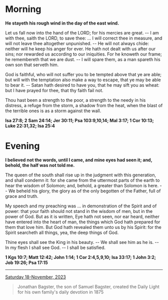 # Morning

**He stayeth his rough wind in the day of the east wind.**
 
Let us fall now into the hand of the LORD; for his mercies are great. -- I am with thee, saith the LORD, to save thee: ... I will correct thee in measure, and will not leave thee altogether unpunished. -- He will not always chide: neither will he keep his anger for ever. He hath not dealt with us after our sins; nor rewarded us according to our iniquities. For he knoweth our frame; he remembereth that we are dust. -- I will spare them, as a man spareth his own son that serveth him.
 
God is faithful, who will not suffer you to be tempted above that ye are able; but will with the temptation also make a way to escape, that ye may be able to bear it. -- Satan hath desired to have you, that he may sift you as wheat: but I have prayed for thee, that thy faith fail not.
 
Thou hast been a strength to the poor, a strength to the needy in his distress, a refuge from the storm, a shadow from the heat, when the blast of the terrible ones is as a storm against the wall.  

**Isa 27:8; 2 Sam 24:14; Jer 30:11; Psa 103:9,10,14; Mal 3:17; 1 Cor 10:13; Luke 22:31,32; Isa 25:4**

# Evening

**I believed not the words, until I came, and mine eyes had seen it; and, behold, the half was not told me.**
 
The queen of the south shall rise up in the judgment with this generation, and shall condemn it: for she came from the uttermost parts of the earth to hear the wisdom of Solomon; and, behold, a greater than Solomon is here. -- We beheld his glory, the glory as of the only begotten of the Father, full of grace and truth.
 
My speech and my preaching was ... in demonstration of the Spirit and of power: that your faith should not stand in the wisdom of men, but in the power of God. But as it is written, Eye hath not seen, nor ear heard, neither have entered into the heart of man, the things which God hath prepared for them that love him. But God hath revealed them unto us by his Spirit: for the Spirit searcheth all things, yea, the deep things of God.
 
Thine eyes shall see the King in his beauty. -- We shall see him as he is. -- In my flesh I shall see God. -- I shall be satisfied.  

**1 Kgs 10:7; Matt 12:42; John 1:14; 1 Cor 2:4,5,9,10; Isa 33:17; 1 John 3:2; Job 19:26; Psa 17:15**

---

[Saturday 18-November, 2023](https://t.me/s/daily_light)

> Jonathan Bagster, the son of Samuel Bagster, created the Daily Light for his own family's daily devotion in 1875

